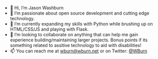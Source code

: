 - 👋 Hi, I’m Jason Washburn
- 👀 I’m passionate about open source development and cutting edge technology.
- 🌱 I’m currently expanding my skills with Python while brushing up on HTML/CSS/JS and playing with Flask.
- 💞️ I’m looking to collaborate on anything that can help me gain experience building/maintaining larger projects. Bonus points if its something related to assitive technology to aid with disabilities!
- 📫 You can reach me at wburn@wburn.net or on Twitter: [@WBurn](https://twitter.com/WBurn)
